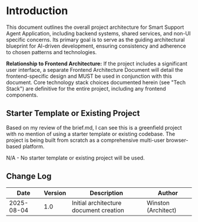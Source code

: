 # Introduction

This document outlines the overall project architecture for Smart Support Agent Application, including backend systems, shared services, and non-UI specific concerns. Its primary goal is to serve as the guiding architectural blueprint for AI-driven development, ensuring consistency and adherence to chosen patterns and technologies.

**Relationship to Frontend Architecture:**
If the project includes a significant user interface, a separate Frontend Architecture Document will detail the frontend-specific design and MUST be used in conjunction with this document. Core technology stack choices documented herein (see "Tech Stack") are definitive for the entire project, including any frontend components.

## Starter Template or Existing Project

Based on my review of the brief.md, I can see this is a greenfield project with no mention of using a starter template or existing codebase. The project is being built from scratch as a comprehensive multi-user browser-based platform.

N/A - No starter template or existing project will be used.

## Change Log

| Date | Version | Description | Author |
|------|---------|-------------|--------|
| 2025-08-04 | 1.0 | Initial architecture document creation | Winston (Architect) |